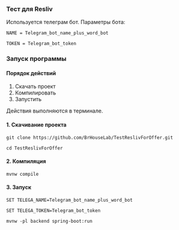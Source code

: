 ### Тест для Resliv
Используется телеграм бот. Параметры бота:
```
NAME = Telegram_bot_name_plus_word_bot

TOKEN = Telegram_bot_token
```

### Запуск программы

#### Порядок действий
1. Скачать проект
1. Компилировать
1. Запустить 

Действия выполняются в терминале.

#### 1. Скачивание проекта
```
git clone https://github.com/BrHouseLab/TestReslivForOffer.git

cd TestReslivForOffer
```
#### 2. Компиляция
```
mvnw compile
```
#### 3. Запуск
```
SET TELEGA_NAME=Telegram_bot_name_plus_word_bot

SET TELEGA_TOKEN=Telegram_bot_token

mvnw -pl backend spring-boot:run
```

